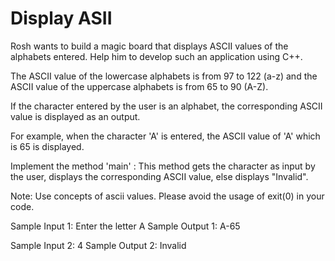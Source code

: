 # Display ASII

Rosh wants to build a magic board that displays ASCII values of the alphabets entered. Help him to develop such an application using C++. 

The ASCII value of the lowercase alphabets is from 97 to 122 (a-z) and the ASCII value of the uppercase alphabets is from 65 to 90 (A-Z).

If the character entered by the user is an alphabet, the corresponding ASCII value is displayed as an output.

For example, when the character 'A' is entered, the ASCII value of 'A' which is 65 is displayed.

Implement the method 'main' : This method gets the character as input by the user, displays the corresponding ASCII value, else displays "Invalid".

Note:
Use concepts of ascii values. 
Please avoid the usage of exit(0) in your code.  

Sample Input 1:
Enter the letter
A
Sample Output 1:
A-65

Sample Input 2:
4
Sample Output 2:
Invalid
